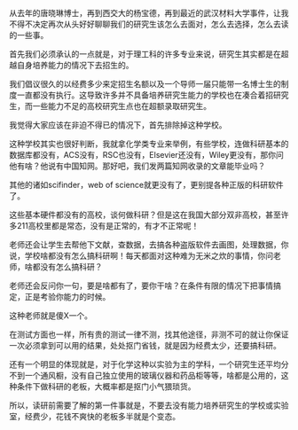 <p data-pid="Fi0QUJjq">从去年的唐晓琳博士，再到西交大的杨宝德，再到最近的武汉材料大学事件，让我不得不决定再次从头好好聊聊我们的研究生该怎么去面对，怎么去选择，怎么去读的一些事。</p><p data-pid="m70FsKVD">首先我们必须承认的一点就是，对于理工科的许多专业来说，研究生其实都是在超越自身培养能力的情况下去招生的。</p><p data-pid="oHIaJHLZ">我们倡议很久的以经费多少来定招生名额以及一个导师一届只能带一名博士生的制度一直都没有执行。这导致许多并不具备培养研究生能力的学校也在凑合着招研究生，而一些能力不足的高校研究生点也在超额录取研究生。</p><p data-pid="gFqvjYda">我觉得大家应该在非迫不得已的情况下，首先排除掉这种学校。</p><p data-pid="mkLdlI-7">这种学校其实也很好判断，我就拿化学类专业来举例，有些学校，连做科研基本的数据库都没有，ACS没有，RSC也没有，Elsevier还没有，Wiley更没有，那你问他有啥？他说有中国知网。那好吧，我们发两篇知网收录的文章能毕业吗？</p><p data-pid="CFR0spqP">其他的诸如scifinder，web of science就更没有了，更别提各种正版的科研软件了。</p><p data-pid="6h9dWBz3">这些基本硬件都没有的高校，谈何做科研？但是这在我国大部分双非高校，甚至许多211高校里都是常态，没有是正常的，有才不正常呢！</p><p data-pid="Oa4MuULF">老师还会让学生去帮他下文献，查数据，去搞各种盗版软件去画图，处理数据，你说，学校啥都没有怎么搞科研啊！每天都面对这种难为无米之炊的事情，你问老师，啥都没有怎么搞科研？</p><p data-pid="XF9H-m8s">老师还会反问你一句，要是啥都有了，要你干啥？在条件有限的情况下把事情搞定，正是考验你能力的时候。</p><p data-pid="jwIjm5z_">这种老师就是傻X一个。</p><p data-pid="fZCpyNGm">在测试方面也一样，所有贵的测试一律不测，找其他途径，非测不可的就让你保证一次必须拿到可以用的结果，处处抠门省钱，就是因为经费太少，还要搞科研。</p><p data-pid="AjYT4KWL">还有一个明显的体现就是，对于化学这种以实验为主的学科，一个研究生还平均分不到一个通风橱，没有自己独立使用的玻璃仪器和药品柜等等，啥都是公用的，这种条件下做科研的老板，大概率都是抠门小气猥琐货。</p><p data-pid="nw2h7QSQ">所以，读研前需要了解的第一件事就是，不要去没有能力培养研究生的学校或实验室，经费少，花钱不爽快的老板多半就是个变态。</p>